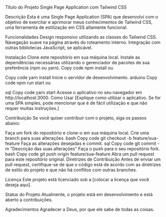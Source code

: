 Título do Projeto
Single Page Application com Tailwind CSS

Descrição
Esta é uma Single Page Application (SPA) que desenvolvi com o objetivo de exercitar e aprimorar meus conhecimentos de Tailwind CSS, uma ferramenta de estilização em CSS altamente funcional.

Funcionalidades
Design responsivo utilizando as classes do Tailwind CSS.
Navegação suave na página através do roteamento interno.
Integração com outras bibliotecas JavaScript, se aplicável.

Instalação
Clone este repositório em sua máquina local.
Instale as dependências necessárias utilizando o gerenciador de pacotes de sua preferência (npm ou yarn).
Copy code
npm install
ou

Copy code
yarn install
Inicie o servidor de desenvolvimento.
arduino
Copy code
npm run start
ou

sql
Copy code
yarn start
Acesse o aplicativo no seu navegador em http://localhost:3000.
Como Usar
[Explique como utilizar o aplicativo. Se for uma SPA simples, pode mencionar que é de fácil utilização e que não requer muitas instruções.]

Contribuição
Se você quiser contribuir com o projeto, siga os passos abaixo:

Faça um fork do repositório e clone-o em sua máquina local.
Crie uma branch para suas alterações.
bash
Copy code
git checkout -b feature/sua-feature
Faça as alterações desejadas e commit.
sql
Copy code
git commit -m "Descrição das suas alterações"
Faça o push para o seu repositório fork.
bash
Copy code
git push origin feature/sua-feature
Abra um pull request para este repositório original.
Diretrizes de Contribuição
Antes de enviar um pull request, certifique-se de que o código está de acordo com as diretrizes de estilo do projeto e que não há conflitos com outras branches.

Licença
Este projeto está licenciado sob a [colocar a licença que você deseja aqui].

Status do Projeto
Atualmente, o projeto está em desenvolvimento e está aberto a contribuições.

Agradecimentos
Agradecer a Deus, por que ele sabe de todas as coisas.
